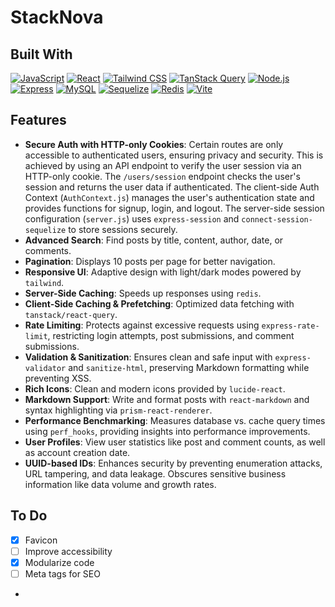# StackNova

## Built With  
[![JavaScript](https://img.shields.io/badge/JavaScript-F7DF1E.svg?style=for-the-badge&logo=JavaScript&logoColor=black)](https://developer.mozilla.org/en-US/docs/Web/JavaScript)
[![React](https://img.shields.io/badge/React-61DAFB.svg?style=for-the-badge&logo=React&logoColor=black)](https://react.dev/)
[![Tailwind CSS](https://img.shields.io/badge/Tailwind%20CSS-06B6D4.svg?style=for-the-badge&logo=TailwindCSS&logoColor=white)](https://tailwindcss.com/docs/installation/using-vite)
[![TanStack Query](https://img.shields.io/badge/TanStack%20Query-FF4154.svg?style=for-the-badge&logo=react-query&logoColor=white)](https://tanstack.com/query/latest/docs/framework/react/installation)
[![Node.js](https://img.shields.io/badge/Node.js-339933.svg?style=for-the-badge&logo=Node.js&logoColor=white)](https://nodejs.org/)
[![Express](https://img.shields.io/badge/Express-000000.svg?style=for-the-badge&logo=Express&logoColor=white)](https://expressjs.com/)
[![MySQL](https://img.shields.io/badge/MySQL-4479A1.svg?style=for-the-badge&logo=MySQL&logoColor=white)](https://www.mysql.com/)
[![Sequelize](https://img.shields.io/badge/Sequelize-52B0E7.svg?style=for-the-badge&logo=Sequelize&logoColor=white)](https://sequelize.org/)
[![Redis](https://img.shields.io/badge/Redis-DC382D.svg?style=for-the-badge&logo=Redis&logoColor=white)](https://redis.io/)
[![Vite](https://img.shields.io/badge/Vite-646CFF.svg?style=for-the-badge&logo=Vite&logoColor=white)](https://vite.dev/guide/)  

## Features  
- **Secure Auth with HTTP-only Cookies**: Certain routes are only accessible to authenticated users, ensuring privacy and security. This is achieved by using an API endpoint to verify the user session via an HTTP-only cookie. The `/users/session` endpoint checks the user's session and returns the user data if authenticated. The client-side Auth Context (`AuthContext.js`) manages the user's authentication state and provides functions for signup, login, and logout. The server-side session configuration (`server.js`) uses `express-session` and `connect-session-sequelize` to store sessions securely.
- **Advanced Search**: Find posts by title, content, author, date, or comments.  
- **Pagination**: Displays 10 posts per page for better navigation.  
- **Responsive UI**: Adaptive design with light/dark modes powered by `tailwind`.  
- **Server-Side Caching**: Speeds up responses using `redis`.  
- **Client-Side Caching & Prefetching**: Optimized data fetching with `tanstack/react-query`.  
- **Rate Limiting**: Protects against excessive requests using `express-rate-limit`, restricting login attempts, post submissions, and comment submissions.  
- **Validation & Sanitization**: Ensures clean and safe input with `express-validator` and `sanitize-html`, preserving Markdown formatting while preventing XSS.  
- **Rich Icons**: Clean and modern icons provided by `lucide-react`.  
- **Markdown Support**: Write and format posts with `react-markdown` and syntax highlighting via `prism-react-renderer`.  
- **Performance Benchmarking**: Measures database vs. cache query times using `perf_hooks`, providing insights into performance improvements.  
- **User Profiles**: View user statistics like post and comment counts, as well as account creation date.  
- **UUID-based IDs**: Enhances security by preventing enumeration attacks, URL tampering, and data leakage. Obscures sensitive business information like data volume and growth rates.  

## To Do
- [x] Favicon
- [ ] Improve accessibility
- [x] Modularize code
- [ ] Meta tags for SEO
- 